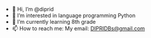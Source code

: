 - 👋 Hi, I’m @diprid
- 👀 I’m interested in language programming Python
- 🌱 I’m currently learning 8th grade
- 📫 How to reach me: My email: DIPRIDBs@gmail.com

<!---
diprid/diprid is a ✨ special ✨ repository because its `README.md` (this file) appears on your GitHub profile.
You can click the Preview link to take a look at your changes.
--->
